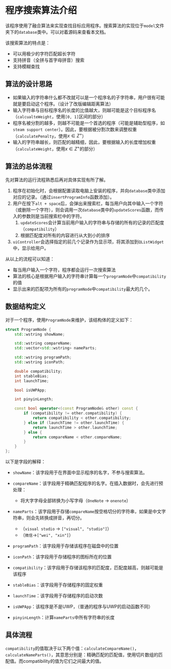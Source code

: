 # 程序搜索算法介绍

该程序使用了融合算法来实现查找目标应用程序。搜索算法的实现位于`model`文件夹下的`database`类中。可以对着源码来查看本文档。

该搜索算法的特点是：

* 可以用极少的字符匹配超长字符
* 支持拼音（全拼与首字母拼音）搜索
* 支持模糊查找

## 算法的设计思路

* 如果输入的字符串什么都不改就可以是一个程序名的子字符串，用户很有可能就是要启动这个程序。（设计了改版编辑距离算法）
* 输入字符串与目标程序名的长度的比值越大，则越可能是这个目标程序名（`calcualteWeight`，使用`[0, 1]`区间的部分）
* 程序名被分割的越多，则越不可能是一个首选的程序（可能是辅助型程序，如`steam support center`）。因此，要根据被分割次数来调整权重（`calculatePenalty`，使用$x \in Z^+$）
* 输入的字符串越长，则匹配的越精细，因此，要根据输入的长度增加权重（`calculateWeight`，使用$x \in Z^+$的部分）

## 算法的总体流程

先对算法的运行流程熟悉后再对具体实现有所了解。

1. 程序在初始化时，会根据配置读取电脑上安装的程序，并向`database`类中添加对应的记录。（通过`insertProgramInfo`函数添加）。
2. 用户在按下`alt + space`后，会弹出来搜索栏，每当用户向其中输入一个字符（或删除一个字符），则会调用一次`database`类中的`updateScores`函数，而传入的参数则是当前搜索栏中的字符。
   1. `updateScores`会计算当前用户输入的字符串与存储的所有的记录的匹配度（`compatibility`）
   2. 根据匹配度对所有的内容进行从大到小的排序
3. `uiController`会选择指定的前几个记录作为显示项，将其添加到`QListWidget`中，显示给用户。

从以上的流程可以知道：

* 每当用户输入一个字符，程序都会运行一次搜索算法
* 算法的核心是根据用户输入的字符串计算每一个`programNode`中`compatibility`的值
* 显示出来的匹配项为所有的`programNode`中`compatibility`最大的几个。

## 数据结构定义

对于一个程序，使用`ProgramNode`来维护，该结构体的定义如下：

```c++
struct ProgramNode {
    std::wstring showName;

    std::wstring compareName;
    std::vector<std::wstring> nameParts;

    std::wstring programPath;
    std::wstring iconPath;

    double compatibility;
    int stableBias;
    int launchTime;

    bool isUWPApp;

    int pinyinLength;

    const bool operator<(const ProgramNode& other) const {
        if (compatibility != other.compatibility) {
            return compatibility < other.compatibility;
        } else if (launchTime != other.launchTime) {
            return launchTime > other.launchTime;
        } else {
            return compareName < other.compareName;
        }
    }
};
```

以下是字段的解释：

* `showName`：该字段用于在界面中显示程序的名字，不参与搜索算法。
* `compareName`：该字段用于精确匹配程序的名字。在插入数据时，会先进行预处理：
  * 将大字字母全部转换为小写字母（`OneNote` -> `onenote`）
* `nameParts`：该字段用于存储`compareName`按空格切分的字符串，如果是中文字符串，则会先转换成拼音，再切分。
  * （`visual studio` -> `["visual", "studio"]`）
  * （`微信`->`["wei", "xin"]`）

* `programPath`：该字段用于存储该程序在磁盘中的位置
* `iconPath`：该字段用于存储程序的图标所在的位置
* `compatibility`：该字段用于存储该程序的匹配度，匹配度越高，则越可能是该程序
* `stableBias`：该字段用于存储程序的固定权重
* `launchTime`：该字段用于存储程序的启动次数
* `isUWPApp`：该程序是不是UWP，（普通的程序与UWP的启动函数不同）
* `pinyinLength`：计算`nameParts`中所有字符串的长度

## 具体流程

`compatibility`的值取决于以下两个值：`calculateCompareName()`，`calculateNameParts()`，其意思分别是：精确匹配的匹配值，使用切片数组的匹配值。而compatibility的值为它们之间最大的值。

